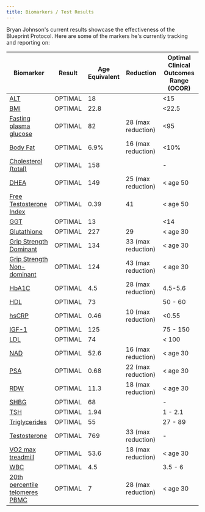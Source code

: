 ```yaml
---
title: Biomarkers / Test Results
---
```


Bryan Johnson's current results showcase the effectiveness of the Blueprint Protocol. Here are some of the markers he's currently tracking and reporting on:

| Biomarker | Result | Age Equivalent | Reduction | Optimal Clinical Outcomes Range (OCOR) |
|-----------|--------|----------------|-----------|----------------------------------------|
| [ALT](/docs/Reference/Biomarkers/alt) | OPTIMAL | 18 |  | <15 |
| [BMI](/docs/Reference/Biomarkers/bmi) | OPTIMAL | 22.8 |  | <22.5 |
| [Fasting plasma glucose](/docs/Reference/Biomarkers/fasting_plasma_glucose) | OPTIMAL | 82 | 28 (max reduction) | <95 |
| [Body Fat](/docs/Reference/Biomarkers/body_fat) | OPTIMAL | 6.9% | 16 (max reduction) | <10% |
| [Cholesterol (total)](/docs/Reference/Biomarkers/cholesterol_total) | OPTIMAL | 158 |  | - |
| [DHEA](/docs/Reference/Biomarkers/dhea) | OPTIMAL | 149 | 25 (max reduction) | < age 50 |
| [Free Testosterone Index](/docs/Reference/Biomarkers/free_testosterone_index) | OPTIMAL | 0.39 | 41 | < age 50 |
| [GGT](/docs/Reference/Biomarkers/ggt) | OPTIMAL | 13 |  | <14 |
| [Glutathione](/docs/Reference/Biomarkers/glutathione) | OPTIMAL | 227 | 29 | < age 30 |
| [Grip Strength Dominant](/docs/Reference/Biomarkers/grip_strength_dominant) | OPTIMAL | 134 | 33 (max reduction) | < age 30 |
| [Grip Strength Non-dominant](/docs/Reference/Biomarkers/grip_strength_non_dominant) | OPTIMAL | 124 | 43 (max reduction) | < age 30 |
| [HbA1C](/docs/Reference/Biomarkers/hba1c) | OPTIMAL | 4.5 | 28 (max reduction) | 4.5-5.6 |
| [HDL](/docs/Reference/Biomarkers/hdl) | OPTIMAL | 73 |  | 50 - 60 |
| [hsCRP](/docs/Reference/Biomarkers/hscrp) | OPTIMAL | 0.46 | 10 (max reduction) | <0.55 |
| [IGF-1](/docs/Reference/Biomarkers/igf_1) | OPTIMAL | 125 |  | 75 - 150 |
| [LDL](/docs/Reference/Biomarkers/ldl) | OPTIMAL | 74 |  | < 100 |
| [NAD](/docs/Reference/Biomarkers/nad) | OPTIMAL | 52.6 | 16 (max reduction) | < age 30 |
| [PSA](/docs/Reference/Biomarkers/psa) | OPTIMAL | 0.68 | 22 (max reduction) | < age 30 |
| [RDW](/docs/Reference/Biomarkers/rdw) | OPTIMAL | 11.3 | 18 (max reduction) | < age 30 |
| [SHBG](/docs/Reference/Biomarkers/shbg) | OPTIMAL | 68 |  | - |
| [TSH](/docs/Reference/Biomarkers/tsh) | OPTIMAL | 1.94 |  | 1 - 2.1 |
| [Triglycerides](/docs/Reference/Biomarkers/triglycerides) | OPTIMAL | 55 |  | 27 - 89 |
| [Testosterone](/docs/Reference/Biomarkers/testosterone) | OPTIMAL | 769 | 33 (max reduction) | - |
| [VO2 max treadmill](/docs/Reference/Biomarkers/vo2_max_treadmill) | OPTIMAL | 53.6 | 18 (max reduction) | < age 30 |
| [WBC](/docs/Reference/Biomarkers/wbc) | OPTIMAL | 4.5 |  | 3.5 - 6 |
| [20th percentile telomeres PBMC](/docs/Reference/Biomarkers/20th_percentile_telomeres_pbmc) | OPTIMAL | 7 | 28 (max reduction) | < age 30 |

